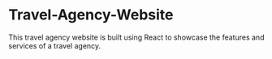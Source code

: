 # Travel-Agency-Website
This travel agency website is built using React to showcase the features and services of a travel agency. 

